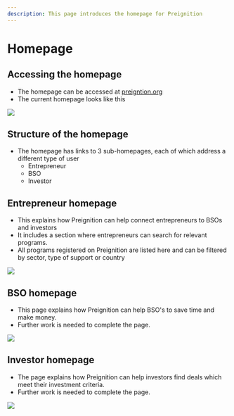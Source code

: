 ```yaml
---
description: This page introduces the homepage for Preignition
---
```


# Homepage

## Accessing the homepage

* The homepage can be accessed at [preigntion.org](https://preignition.org/main/home)
* The current homepage looks like this

![](<../.gitbook/assets/image (165).png>)

## Structure of the homepage

* The homepage has links to 3 sub-homepages, each of which address a different type of user
  * Entrepreneur
  * BSO
  * Investor

## Entrepreneur homepage

* This explains how Preignition can help connect entrepreneurs to BSOs and investors
* It includes a section where entrepreneurs can search for relevant programs. &#x20;
* All programs registered on Preignition are listed here and can be filtered by sector, type of support or country

![](<../.gitbook/assets/image (167).png>)

## BSO homepage

* This page explains how Preignition can help BSO's to save time and make money.
* Further work is needed to complete the page.

![](<../.gitbook/assets/image (195).png>)

## Investor homepage

* The page explains how Preignition can help investors find deals which meet their investment criteria.
* Further work is needed to complete the page.

![](<../.gitbook/assets/image (196).png>)



##

